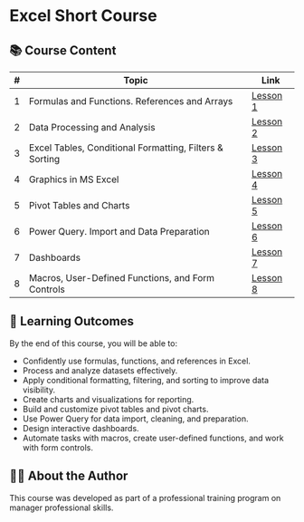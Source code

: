 # Excel Short Course

## 📚 Course Content

| # | Topic | Link |
|---|-------|------|
| 1 | Formulas and Functions. References and Arrays | [Lesson 1](lessons/lesson1.md) |
| 2 | Data Processing and Analysis | [Lesson 2](lessons/lesson2.md) |
| 3 | Excel Tables, Conditional Formatting, Filters & Sorting | [Lesson 3](lessons/lesson3.md) |
| 4 | Graphics in MS Excel | [Lesson 4](lessons/lesson4.md) |
| 5 | Pivot Tables and Charts | [Lesson 5](lessons/lesson5.md) |
| 6 | Power Query. Import and Data Preparation | [Lesson 6](lessons/lesson6.md) |
| 7 | Dashboards | [Lesson 7](lessons/lesson7.md) |
| 8 | Macros, User-Defined Functions, and Form Controls | [Lesson 8](lessons/lesson8.md) |

## 🎯 Learning Outcomes

By the end of this course, you will be able to:
- Confidently use formulas, functions, and references in Excel.
- Process and analyze datasets effectively.
- Apply conditional formatting, filtering, and sorting to improve data visibility.
- Create charts and visualizations for reporting.
- Build and customize pivot tables and pivot charts.
- Use Power Query for data import, cleaning, and preparation.
- Design interactive dashboards.
- Automate tasks with macros, create user-defined functions, and work with form controls.

## 🧑‍🏫 About the Author
This course was developed as part of a professional training program on manager professional skills.
